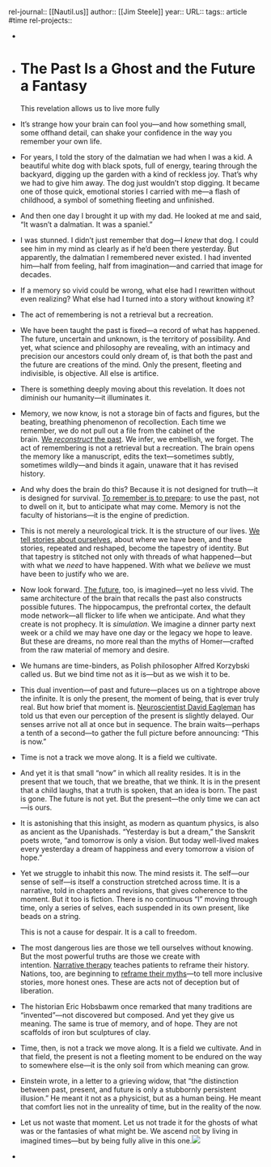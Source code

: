 rel-journal:: [[Nautil.us]]
author:: [[Jim Steele]]
year::
URL::
tags:: article #time
rel-projects::



-
- # The Past Is a Ghost and the Future a Fantasy

  This revelation allows us to live more fully
- It’s strange how your brain can fool you—and how something small, some offhand detail, can shake your confidence in the way you remember your own life.
- For years, I told the story of the dalmatian we had when I was a kid. A beautiful white dog with black spots, full of energy, tearing through the backyard, digging up the garden with a kind of reckless joy. That’s why we had to give him away. The dog just wouldn’t stop digging. It became one of those quick, emotional stories I carried with me—a flash of childhood, a symbol of something fleeting and unfinished.
- And then one day I brought it up with my dad. He looked at me and said, “It wasn’t a dalmatian. It was a spaniel.”
- I was stunned. I didn’t just remember that dog—I *knew* that dog. I could see him in my mind as clearly as if he’d been there yesterday. But apparently, the dalmatian I remembered never existed. I had invented him—half from feeling, half from imagination—and carried that image for decades.
- If a memory so vivid could be wrong, what else had I rewritten without even realizing? What else had I turned into a story without knowing it?
- The act of remembering is not a retrieval but a recreation.
- We have been taught the past is fixed—a record of what has happened. The future, uncertain and unknown, is the territory of possibility. And yet, what science and philosophy are revealing, with an intimacy and precision our ancestors could only dream of, is that both the past and the future are creations of the mind. Only the present, fleeting and indivisible, is objective. All else is artifice.
- There is something deeply moving about this revelation. It does not diminish our humanity—it illuminates it.
- Memory, we now know, is not a storage bin of facts and figures, but the beating, breathing phenomenon of recollection. Each time we remember, we do not pull out a file from the cabinet of the brain. [We *reconstruct* the past](https://nautil.us/your-memories-are-like-paintings-774424/). We infer, we embellish, we forget. The act of remembering is not a retrieval but a recreation. The brain opens the memory like a manuscript, edits the text—sometimes subtly, sometimes wildly—and binds it again, unaware that it has revised history.
- And why does the brain do this? Because it is not designed for truth—it is designed for survival. [To remember is to prepare](https://nautil.us/our-memories-are-stored-in-triplicate-844972/?_sp=2578182e-b7b9-4928-be92-eb0c3d0fbedb.1751209194661): to use the past, not to dwell on it, but to anticipate what may come. Memory is not the faculty of historians—it is the engine of prediction.
- This is not merely a neurological trick. It is the structure of our lives. [We tell stories about ourselves](https://nautil.us/our-brains-tell-stories-so-we-can-live-237501/), about where we have been, and these stories, repeated and reshaped, become the tapestry of identity. But that tapestry is stitched not only with threads of what happened—but with what we *need* to have happened. With what we *believe* we must have been to justify who we are.
- Now look forward. [The future](https://nautil.us/why-your-brain-isnt-into-the-future-245128/), too, is imagined—yet no less vivid. The same architecture of the brain that recalls the past also constructs possible futures. The hippocampus, the prefrontal cortex, the default mode network—all flicker to life when we anticipate. And what they create is not prophecy. It is *simulation*. We imagine a dinner party next week or a child we may have one day or the legacy we hope to leave. But these are dreams, no more real than the myths of Homer—crafted from the raw material of memory and desire.
- We humans are time-binders, as Polish philosopher Alfred Korzybski called us. But we bind time not as it is—but as we wish it to be.
- This dual invention—of past and future—places us on a tightrope above the infinite. It is only the present, the moment of being, that is ever truly real. But how brief that moment is. [Neuroscientist David Eagleman](https://nautil.us/your-brain-makes-you-a-different-person-every-day-237995/?_sp=2578182e-b7b9-4928-be92-eb0c3d0fbedb.1751209737246) has told us that even our perception of the present is slightly delayed. Our senses arrive not all at once but in sequence. The brain waits—perhaps a tenth of a second—to gather the full picture before announcing: “This is now.”
- Time is not a track we move along. It is a field we cultivate.
- And yet it is that small “now” in which all reality resides. It is in the present that we touch, that we breathe, that we think. It is in the present that a child laughs, that a truth is spoken, that an idea is born. The past is gone. The future is not yet. But the present—the only time we can act—is ours.
- It is astonishing that this insight, as modern as quantum physics, is also as ancient as the Upanishads. “Yesterday is but a dream,” the Sanskrit poets wrote, “and tomorrow is only a vision. But today well-lived makes every yesterday a dream of happiness and every tomorrow a vision of hope.”
- Yet we struggle to inhabit this now. The mind resists it. The self—our sense of self—is itself a construction stretched across time. It is a narrative, told in chapters and revisions, that gives coherence to the moment. But it too is fiction. There is no continuous “I” moving through time, only a series of selves, each suspended in its own present, like beads on a string.

  This is not a cause for despair. It is a call to freedom.
- The most dangerous lies are those we tell ourselves without knowing. But the most powerful truths are those we create with intention. [Narrative therapy](https://nautil.us/we-can-be-heroes-463756/) teaches patients to reframe their history. Nations, too, are beginning to [reframe their myths](https://nautil.us/the-power-of-narrative-238456/)—to tell more inclusive stories, more honest ones. These are acts not of deception but of liberation.
- The historian Eric Hobsbawm once remarked that many traditions are “invented”—not discovered but composed. And yet they give us meaning. The same is true of memory, and of hope. They are not scaffolds of iron but sculptures of clay.
- Time, then, is not a track we move along. It is a field we cultivate. And in that field, the present is not a fleeting moment to be endured on the way to somewhere else—it is the only soil from which meaning can grow.
- Einstein wrote, in a letter to a grieving widow, that “the distinction between past, present, and future is only a stubbornly persistent illusion.” He meant it not as a physicist, but as a human being. He meant that comfort lies not in the unreality of time, but in the reality of the now.
- Let us not waste that moment. Let us not trade it for the ghosts of what was or the fantasies of what might be. We ascend not by living in imagined times—but by being fully alive in this one.![](https://assets.nautil.us/sites/3/nautilus/nautilus-favicon-14.png?fm=png)
-
